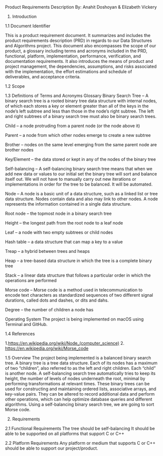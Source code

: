 Product Requirements Description
By: Anahit Doshoyan & Elizabeth Vickery
1. Introduction
 
1.1  Document Identifier
 
This is a product requirement document. It summarizes and includes the product requirements description (PRD) in regards to our Data Structures and Algorithms project. This document also encompasses the scope of our product, a glossary including terms and acronyms included in the PRD, functional, platform, implementation, performance, verification, and documentation requirements. It also introduces the means of product and project management, the dependencies, assumptions, and risks associated with the implementation, the effort estimations and schedule of deliverables, and acceptance criteria.
 
1.2  Scope
 
 
 
1.3  Definitions of Terms and Acronyms
Glossary
Binary Search Tree – A binary search tree is a rooted binary tree data structure with internal nodes, of which each stores a key or element greater than all of the keys in the node’s left subtree and less than those in the node’s right subtree. The left and right subtrees of a binary search tree must also be binary search trees.
 
Child – a node protruding from a parent node (or the node above it)
 
Parent – a node from which other nodes emerge to create a new subtree
 
Brother – nodes on the same level emerging from the same parent node are brother nodes

Key/Element – the data stored or kept in any of the nodes of the binary tree
 
Self-balancing – A self-balancing binary search tree means that when we add new data or values to our initial set the binary tree will sort and balance itself out. We will not have to manually carry out new iterations or implementations in order for the tree to be balanced. It will be automated.
 
Node – A node is a basic unit of a data structure, such as a linked list or tree data structure. Nodes contain data and also may link to other nodes. A node represents the information contained in a single data structure.
 
Root node – the topmost node in a binary search tree
 
Height – the longest path from the root node to a leaf node

Leaf – a node with two empty subtrees or child nodes
 
Hash table – a data structure that can map a key to a value
 
Treap – a hybrid between trees and heaps
 
Heap – a tree-based data structure in which the tree is a complete binary tree
 
Stack – a linear data structure that follows a particular order in which the operations are performed

Morse code – Morse code is a method used in telecommunication to encode text characters as standardized sequences of two different signal durations, called dots and dashes, or dits and dahs. 

Degree – the number of children a node has
 
 
Operating System
     	The project is being implemented on macOS using Terminal and GitHub.
 
 
1.4  References

1.https://en.wikipedia.org/wiki/Node_(computer_science) 
2. https://en.wikipedia.org/wiki/Morse_code

 
1.5 Overview
     	The project being implemented is a balanced binary search tree. A binary tree is a tree data structure. Each of its nodes has a maximum of two “children”, also referred to as the left and right children. Each “child” is another node. A self-balancing search tree automatically tries to keep its height, the number of levels of nodes underneath the root, minimal by performing transformations at relevant times.
    	These binary trees can be used for constructing and maintaining ordered lists, associative arrays, and key-value pairs. They can be altered to record additional data and perform other operations, which can help optimize database queries and different algorithms.
	Using a self-balancing binary search tree, we are going to sort Morse code.
 
2. Requirements
 
2.1 Functional Requirements
The tree should be self-balancing
It should be able to be supported on all platforms that support C or C++
 
 


2.2 Platform Requirements
Any platform or medium that supports C or C++ should be able to support our project/product.

 
